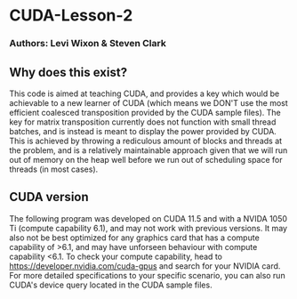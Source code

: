 # CUDA-Lesson-2
### Authors: Levi Wixon & Steven Clark
## Why does this exist?
This code is aimed at teaching CUDA, and provides a key which would be achievable to a new learner of CUDA (which means we DON'T use the most efficient coalesced transposition provided by the CUDA sample files). The key for matrix transposition currently does not function with small thread batches, and is instead is meant to display the power provided by CUDA. This is achieved by throwing a rediculous amount of blocks and threads at the problem, and is a relatively maintainable approach given that we will run out of memory on the heap well before we run out of scheduling space for threads (in most cases).
## CUDA version
The following program was developed on CUDA 11.5 and with a NVIDA 1050 Ti (compute capability 6.1), and may not work with previous versions. It may also not be best optimized for any graphics card that has a compute capability of >6.1, and may have unforseen behaviour with compute capability <6.1. To check your compute capability, head to https://developer.nvidia.com/cuda-gpus and search for your NVIDIA card. For more detailed specifications to your specific scenario, you can also run CUDA's device query located in the CUDA sample files.
